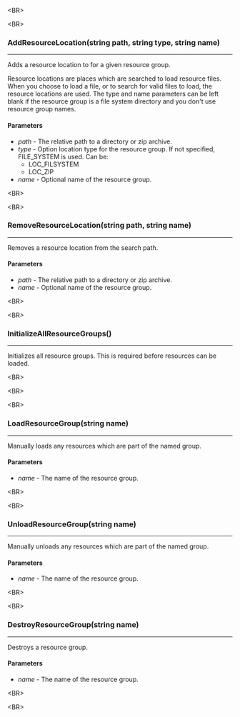 

&lt;BR&gt;




&lt;BR&gt;


### AddResourceLocation(string path, string type, string name) ###

---

Adds a resource location to for a given resource group.

Resource locations are places which are searched to load resource files. When you choose to load a file, or to search for valid files to load, the resource locations are used.  The type and name parameters can be left blank if the resource group is a file system directory and you don't use resource group names.
#### Parameters ####
  * _path_ - The relative path to a directory or zip archive.
  * _type_ - Option location type for the resource group. If not specified, FILE\_SYSTEM is used. Can be:
    * LOC\_FILSYSTEM
    * LOC\_ZIP
  * _name_ - Optional name of the resource group.


&lt;BR&gt;




&lt;BR&gt;


### RemoveResourceLocation(string path, string name) ###

---

Removes a resource location from the search path.
#### Parameters ####
  * _path_ - The relative path to a directory or zip archive.
  * _name_ - Optional name of the resource group.


&lt;BR&gt;




&lt;BR&gt;


### InitializeAllResourceGroups() ###

---

Initializes all resource groups.  This is required before resources can be loaded.


&lt;BR&gt;




&lt;BR&gt;




&lt;BR&gt;


### LoadResourceGroup(string name) ###

---

Manually loads any resources which are part of the named group.
#### Parameters ####
  * _name_ - The name of the resource group.


&lt;BR&gt;




&lt;BR&gt;


### UnloadResourceGroup(string name) ###

---

Manually unloads any resources which are part of the named group.
#### Parameters ####
  * _name_ - The name of the resource group.


&lt;BR&gt;




&lt;BR&gt;


### DestroyResourceGroup(string name) ###

---

Destroys a resource group.
#### Parameters ####
  * _name_ - The name of the resource group.


&lt;BR&gt;




&lt;BR&gt;

